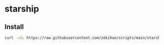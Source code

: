 # starship

## Install

```bash
curl -sSL https://raw.githubusercontent.com/zekihan/scripts/main/starship/install.sh | bash
```

